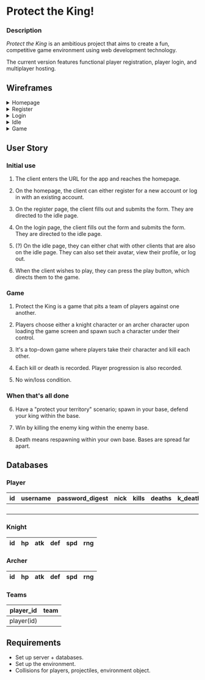 # Protect the King!

### Description

_Protect the King_ is an ambitious project that aims to create a fun, competitive game environment using web development technology.

The current version features functional player registration, player login, and multiplayer hosting.

## Wireframes

<details> 
<summary>Homepage</summary>
<br>
[Homepage](https://i.imgur.com/qTqaHHu.jpg "Homepage")
</details>

<details>
<summary>Register</summary>
<br>
[Register](https://i.imgur.com/B52WX9N.jpg "Register")
</details>

<details>
<summary>Login</summary>
<br>
[Login](https://i.imgur.com/cKgT85i.jpg "Login screen")
</details>

<details>
<summary>Idle</summary>
<br>
[Idle](https://i.imgur.com/oNUt8WS.jpg "Idle")
</details>

<details>
<summary>Game</summary>
<br>
[Game](https://i.imgur.com/CFsngQN.jpg "Game")
</details>

## User Story

### Initial use

1. The client enters the URL for the app and reaches the homepage.

2. On the homepage, the client can either register for a new account or log in with an existing account.

3. On the register page, the client fills out and submits the form. They are directed to the idle page.

4. On the login page, the client fills out the form and submits the form. They are directed to the idle page.

5. (?) On the idle page, they can either chat with other clients that are also on the idle page. They can also set their avatar, view their profile, or log out.

6. When the client wishes to play, they can press the play button, which directs them to the game.

### Game

1. Protect the King is a game that pits a team of players against one another.

2. Players choose either a knight character or an archer character upon loading the game screen and spawn such a character under their control.

3. It's a top-down game where players take their character and kill each other.

4. Each kill or death is recorded. Player progression is also recorded.

5. No win/loss condition.

### When that's all done

6. Have a "protect your territory" scenario; spawn in your base, defend your king within the base.

7. Win by killing the enemy king within the enemy base.

8. Death means respawning within your own base. Bases are spread far apart.

## Databases

### Player

| id | username | password\_digest | nick | kills | deaths | k\_deaths | a\_deaths | knight | archer | k\_kills | a\_kills |
|:-:|:-:|:-:|:-:|:-:|:-:|:-:|:-:|:-:|:-:|:-:|:-:|
|||||||||knight(id)|archer(id)|||

### Knight

| id | hp | atk | def | spd | rng |
|:--:|:--:|:---:|:---:|:---:|:---:|

### Archer

| id | hp | atk | def | spd | rng |
|:--:|:--:|:---:|:---:|:---:|:---:|

### Teams

| player_id | team |
|:--:|:----:|
|player(id)||

## Requirements

- Set up server + databases.
- Set up the environment.
- Collisions for players, projectiles, environment object.
